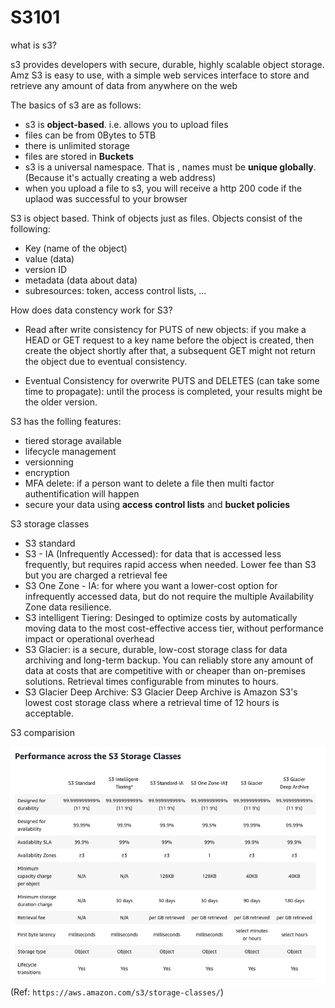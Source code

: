 # S3101

what is s3?

s3 provides developers with secure, durable, highly scalable object storage. Amz S3 is easy to use, with a simple web services interface to store and retrieve any amount of data from anywhere on the web

The basics of s3 are as follows:

* s3 is **object-based**. i.e. allows you to upload files
* files can be from 0Bytes to 5TB
* there is unlimited storage
* files are stored in **Buckets**
* s3 is a universal namespace. That is , names must be **unique globally**. (Because it's actually creating a web address)
* when you upload a file to s3, you will receive a http 200 code if the uplaod was successful to your browser

S3 is object based. Think of objects just as files. Objects consist of the following:

* Key (name of the object)
* value (data)
* version ID
* metadata (data about data)
* subresources: token, access control lists, ...

How does data constency work for S3?

* Read after write consistency for PUTS of new objects: if you make a HEAD or GET request to a key name before the object is created, then create the object shortly after that, a subsequent GET might not return the object due to eventual consistency.

* Eventual Consistency for overwrite PUTS and DELETES (can take some time to propagate): until the process is completed, your results might be the older version.

S3 has the folling features:

* tiered storage available
* lifecycle management
* versionning
* encryption
* MFA delete: if a person want to delete a file then multi factor authentification will happen
* secure your data using **access control lists** and **bucket policies**

S3 storage classes

* S3 standard
* S3 - IA (Infrequently Accessed): for data that is accessed less frequently, but requires rapid access when needed. Lower fee than S3 but you are charged a retrieval fee
* S3 One Zone - IA: for where you want a lower-cost option for infrequently accessed data, but do not require the multiple Availability Zone data resilience.
* S3 intelligent Tiering: Desinged to optimize costs by automatically moving data to the most cost-effective access tier, without performance impact or operational overhead
* S3 Glacier: is a secure, durable, low-cost storage class for data archiving and long-term backup. You can reliably store any amount of data at costs that are competitive with or cheaper than on-premises solutions. Retrieval times configurable from minutes to hours.
* S3 Glacier Deep Archive: S3 Glacier Deep Archive is Amazon S3's lowest cost storage class where a retrieval time of 12 hours is acceptable.

S3 comparision

![S3 comparision](img/s3_comparision.png)
(Ref: `https://aws.amazon.com/s3/storage-classes/`)
